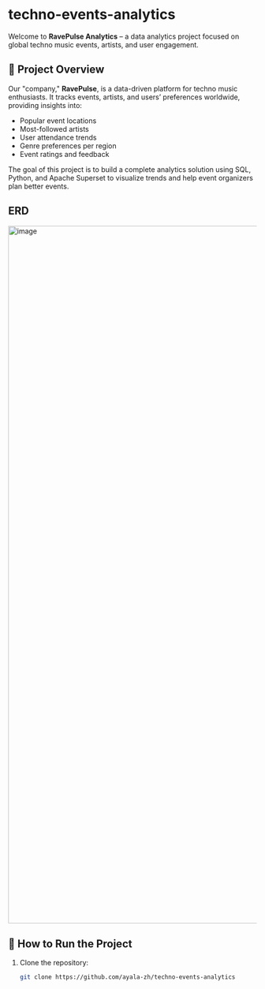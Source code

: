 # techno-events-analytics

Welcome to **RavePulse Analytics** – a data analytics project focused on global techno music events, artists, and user engagement.

## 📌 Project Overview
Our "company," **RavePulse**, is a data-driven platform for techno music enthusiasts. It tracks events, artists, and users’ preferences worldwide, providing insights into:
- Popular event locations
- Most-followed artists
- User attendance trends
- Genre preferences per region
- Event ratings and feedback

The goal of this project is to build a complete analytics solution using SQL, Python, and Apache Superset to visualize trends and help event organizers plan better events.

## ERD
<img width="1850" height="1415" alt="image" src="https://github.com/user-attachments/assets/d3cd2a1f-a38d-4099-acbb-630bc16e5976" />


## 🚀 How to Run the Project
1. Clone the repository:
   ```bash
   git clone https://github.com/ayala-zh/techno-events-analytics
